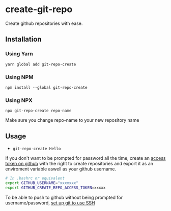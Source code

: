 # create-git-repo
Create github repositories with ease.

## Installation

### Using Yarn
`yarn global add git-repo-create`

### Using NPM
`npm install --global git-repo-create`

### Using NPX
`npx git-repo-create repo-name`

Make sure you change repo-name to your new repository name


## Usage
* `git-repo-create Hello`  


If you don't want to be prompted for password all the time, create an [access token on github](https://help.github.com/articles/creating-a-personal-access-token-for-the-command-line/) with the right to create repositories
and export it as an enviroment variable aswell as your github username.

```sh
# In .bashrc or equivalent
export GITHUB_USERNAME="xxxxxxx"
export GITHUB_CREATE_REPO_ACCESS_TOKEN=xxxxx
```

To be able to push to github without being prompted for username/password, [set up git to use SSH](https://help.github.com/articles/connecting-to-github-with-ssh/)

